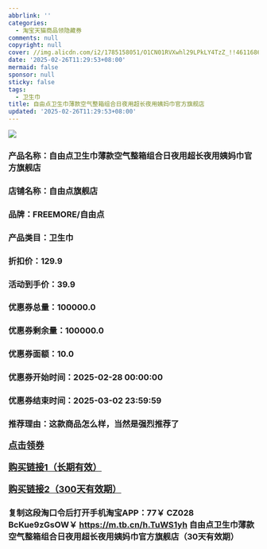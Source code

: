 ```yaml
---
abbrlink: ''
categories:
  - 淘宝天猫商品领隐藏券
comments: null
copyright: null
cover: //img.alicdn.com/i2/1785158051/O1CN01RVXwhl29LPkLY4TzZ_!!4611686018427386275-0-item_pic.jpg
date: '2025-02-26T11:29:53+08:00'
mermaid: false
sponsor: null
sticky: false
tags:
  - 卫生巾
title: 自由点卫生巾薄款空气整箱组合日夜用超长夜用姨妈巾官方旗舰店
updated: '2025-02-26T11:29:53+08:00'
--- 
```


![](//img.alicdn.com/i2/1785158051/O1CN01RVXwhl29LPkLY4TzZ_!!4611686018427386275-0-item_pic.jpg)

### 产品名称：自由点卫生巾薄款空气整箱组合日夜用超长夜用姨妈巾官方旗舰店
### 店铺名称：自由点旗舰店
### 品牌：FREEMORE/自由点
### 产品类目：卫生巾
### 折扣价：129.9
### 活动到手价：39.9
### 优惠券总量：100000.0
### 优惠券剩余量：100000.0
### 优惠券面额：10.0
### 优惠券开始时间：2025-02-28 00:00:00	
### 优惠券结束时间：2025-03-02 23:59:59	
### 推荐理由：这款商品怎么样，当然是强烈推荐了

<p style="font-size: 18px; font-weight: bold;">
  <a href="https://uland.taobao.com/coupon/edetail?e=9nQZiSIyMuylhHvvyUNXZfh8CuWt5YH5OVuOuRD5gLJMmdsrkidbOWBzzpT26idJBapIx5KcJjxdOqga78QJ6BUlS3qHkik3MzZgFqFJd8fhz%2FC4O2ZQ8QUPoXCcrlmoRSHvQe2jOLZ9pbNCYX0I%2BPP%2BWUTgK%2F%2B0I%2BtaUgbudUxA%2B536asYsLWVfKa%2BhVnNDx5qTByHrpboe4C6IeAAezZjB6TX2HR3QQ5WKStDdyeTLAJho1Tgm24y1rRo98IyIzxHHRjXbSzC3GXpSbfs48o2SAtcBuCaywk%2B49oFXDHAuIJS0JFN7IElvOd8vscK1swDhlpaMEawCGruttYDvNg%3D%3D&traceId=21665f9817407225954674899d132c&union_lens=lensId%3AOPT%401740722608%40213369c7_0dcf_1954b27194a_c908%4001%40eyJmbG9vcklkIjo3MzM1NH0ie" target="_blank">点击领券</a>
</p>
<p style="font-size: 18px; font-weight: bold;">
  <a href="https://s.click.taobao.com/t?e=m%3D2%26s%3Dh4jLKJqvgbBw4vFB6t2Z2ueEDrYVVa64K7Vc7tFgwiHjf2vlNIV67kyLuerTQxoGUkCu4LW4fHX3ID%2FV1RqsF4wnCJeELi4I%2FIEn%2BS1IjHAB0ghlTd7WlZVm%2FOAUUFw71qrpxiwMoCNxc1AtbZGVS9LMHoDL6olCR%2Fc2d6xKjXwLZMqoQW%2BfuKGzo1lVxIioPMOZvTmVp1aQk%2F8NbKbleOtqyygdpCKduwatnQYRgzvjeSRwL%2BpHBCZkTZIsK5ZWjCYtYGASbzRUrFwjXfRKMROfYmExpA2104bt%2FCh0HCbYpehvGGzR%2FtZl0fScK6bqdJa9OYvDqq0%3D" target="_blank">购买链接1（长期有效）</a>
</p>
<p style="font-size: 18px; font-weight: bold;">
  <a href="https://s.click.taobao.com/4wDbVNs" target="_blank">购买链接2（300天有效期）</a>
</p>

### 复制这段淘口令后打开手机淘宝APP：77￥ CZ028 BcKue9zGsOW￥ https://m.tb.cn/h.TuWS1yh  自由点卫生巾薄款空气整箱组合日夜用超长夜用姨妈巾官方旗舰店（30天有效期）
